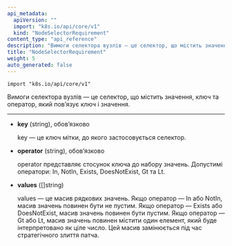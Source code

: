 ```yaml
---
api_metadata:
  apiVersion: ""
  import: "k8s.io/api/core/v1"
  kind: "NodeSelectorRequirement"
content_type: "api_reference"
description: "Вимоги селектора вузлів — це селектор, що містить значення, ключ та оператор, який повʼязує ключ і значення."
title: "NodeSelectorRequirement"
weight: 5
auto_generated: false
---
```


`import "k8s.io/api/core/v1"`

Вимоги селектора вузлів — це селектор, що містить значення, ключ та оператор, який повʼязує ключ і значення.

---

- **key** (string), обовʼязково

  key — це ключ мітки, до якого застосовується селектор.

- **operator** (string), обовʼязково

  operator представляє стосунок ключа до набору значень. Допустимі оператори: In, NotIn, Exists, DoesNotExist, Gt та Lt.

- **values** ([]string)

  values — це масив рядкових значень. Якщо оператор — In або NotIn, масив значень повинен бути не пустим. Якщо оператор — Exists або DoesNotExist, масив значень повинен бути пустим. Якщо оператор — Gt або Lt, масив значень повинен містити один елемент, який буде інтерпретовано як ціле число. Цей масив замінюється під час стратегічного злиття патча.
